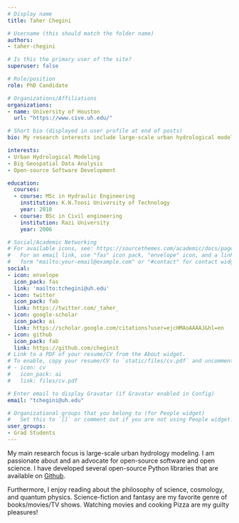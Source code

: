 ```yaml
---
# Display name
title: Taher Chegini

# Username (this should match the folder name)
authors:
- taher-chegini

# Is this the primary user of the site?
superuser: false

# Role/position
role: PhD Candidate

# Organizations/Affiliations
organizations:
- name: University of Houston
  url: "https://www.cive.uh.edu/"

# Short bio (displayed in user profile at end of posts)
bio: My research interests include large-scale urban hydrological modeling and big data analysis

interests:
- Urban Hydrological Modeling
- Big Geospatial Data Analysis
- Open-source Software Development

education:
  courses:
  - course: MSc in Hydraulic Engineering
    institution: K.N.Toosi University of Technology
    year: 2010
  - course: BSc in Civil engineering
    institution: Razi University
    year: 2006

# Social/Academic Networking
# For available icons, see: https://sourcethemes.com/academic/docs/page-builder/#icons
#   For an email link, use "fas" icon pack, "envelope" icon, and a link in the
#   form "mailto:your-email@example.com" or "#contact" for contact widget.
social:
- icon: envelope
  icon_pack: fas
  link: 'mailto:tchegini@uh.edu'
- icon: twitter
  icon_pack: fab
  link: https://twitter.com/_taher_
- icon: google-scholar
  icon_pack: ai
  link: https://scholar.google.com/citations?user=ejcHMAoAAAAJ&hl=en
- icon: github
  icon_pack: fab
  link: https://github.com/cheginit
# Link to a PDF of your resume/CV from the About widget.
# To enable, copy your resume/CV to `static/files/cv.pdf` and uncomment the lines below.
# - icon: cv
#   icon_pack: ai
#   link: files/cv.pdf

# Enter email to display Gravatar (if Gravatar enabled in Config)
email: "tchegini@uh.edu"

# Organizational groups that you belong to (for People widget)
#   Set this to `[]` or comment out if you are not using People widget.
user_groups:
- Grad Students
---
```


My main research focus is large-scale urban hydrology modeling. I am passionate about and an advocate for open-source software and open science. I have developed several open-source Python libraries that are available on [Github](https://github.com/cheginit).

Furthermore, I enjoy reading about the philosophy of science, cosmology, and quantum physics. Science-fiction and fantasy are my favorite genre of books/movies/TV shows. Watching movies and cooking Pizza are my guilty pleasures!
